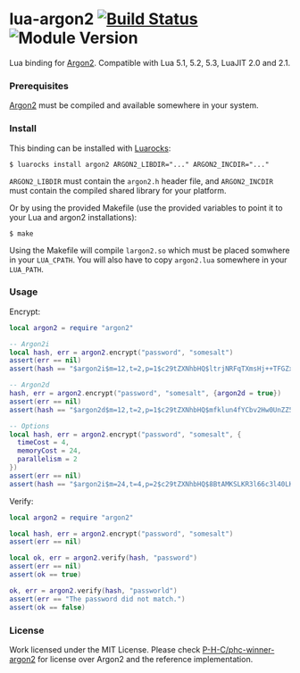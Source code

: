 # lua-argon2 [![Build Status][badge-travis-image]][badge-travis-url] ![Module Version][badge-version-image]

Lua binding for [Argon2]. Compatible with Lua 5.1, 5.2, 5.3, LuaJIT 2.0 and 2.1.

### Prerequisites

[Argon2] must be compiled and available somewhere in your system.

### Install

This binding can be installed with [Luarocks](https://luarocks.org):

```
$ luarocks install argon2 ARGON2_LIBDIR="..." ARGON2_INCDIR="..."
```

`ARGON2_LIBDIR` must contain the `argon2.h` header file, and `ARGON2_INCDIR` must contain the compiled shared library for your platform.

Or by using the provided Makefile (use the provided variables to point it to your Lua and argon2 installations):

```
$ make
```

Using the Makefile will compile `largon2.so` which must be placed somwhere in your `LUA_CPATH`. You will also have to copy `argon2.lua` somewhere in your `LUA_PATH`.

### Usage

Encrypt:

```lua
local argon2 = require "argon2"

-- Argon2i
local hash, err = argon2.encrypt("password", "somesalt")
assert(err == nil)
assert(hash == "$argon2i$m=12,t=2,p=1$c29tZXNhbHQ$ltrjNRFqTXmsHj++TFGZxg+zSg8hSrrSJiViCRns1HM")

-- Argon2d
hash, err = argon2.encrypt("password", "somesalt", {argon2d = true})
assert(err == nil)
assert(hash == "$argon2d$m=12,t=2,p=1$c29tZXNhbHQ$mfklun4fYCbv2Hw0UnZZ56xAqWbjD+XRMSN9h6SfLe4")

-- Options
local hash, err = argon2.encrypt("password", "somesalt", {
  timeCost = 4,
  memoryCost = 24,
  parallelism = 2
})
assert(err == nil)
assert(hash == "$argon2i$m=24,t=4,p=2$c29tZXNhbHQ$8BtAMKSLKR3l66c3l40LKrg09NwLD7hJYfSqoLQyKEE")
```

Verify:

```lua
local argon2 = require "argon2"

local hash, err = argon2.encrypt("password", "somesalt")
assert(err == nil)

local ok, err = argon2.verify(hash, "password")
assert(err == nil)
assert(ok == true)

ok, err = argon2.verify(hash, "passworld")
assert(err == "The password did not match.")
assert(ok == false)
```

### License

Work licensed under the MIT License. Please check [P-H-C/phc-winner-argon2][Argon2] for license over Argon2 and the reference implementation.

[Argon2]: https://github.com/P-H-C/phc-winner-argon2
[badge-travis-url]: https://travis-ci.org/thibaultCha/lua-argon2
[badge-travis-image]: https://travis-ci.org/thibaultCha/lua-argon2.svg?branch=master
[badge-version-image]: https://img.shields.io/badge/version-1.0.0-blue.svg?style=flat
